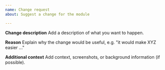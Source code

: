 ```yaml
---
name: Change request
about: Suggest a change for the module

---
```


**Change description**
Add a description of what you want to happen.

**Reason**
Explain why the change would be useful, e.g. "it would make XYZ easier ..."

**Additional context**
Add context, screenshots, or background information (if possible).
